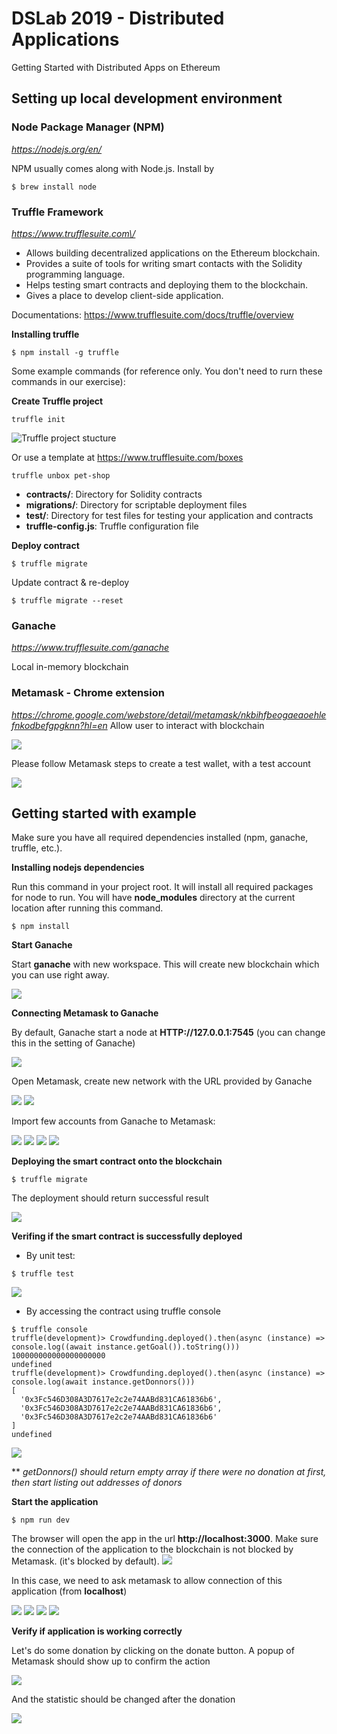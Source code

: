 # DSLab 2019 - Distributed Applications

Getting Started with Distributed Apps on Ethereum

## Setting up local development environment

### Node Package Manager (NPM)

*https://nodejs.org/en/*

NPM usually comes along with Node.js. Install by

```
$ brew install node
```

### Truffle Framework

*https://www.trufflesuite.com\/*

+ Allows building decentralized applications on the Ethereum blockchain.
+ Provides a suite of tools for writing smart contacts with the Solidity programming language.
+ Helps testing smart contracts and deploying them to the blockchain.
+ Gives a place to develop client-side application.

Documentations: https://www.trufflesuite.com/docs/truffle/overview

**Installing truffle**
```
$ npm install -g truffle
```

Some example commands (for reference only. You don't need to rurn these commands in our exercise):

**Create Truffle project**

```
truffle init
```

![Truffle project stucture](https://i.imgur.com/rAGG58b.png)


Or use a template at https://www.trufflesuite.com/boxes

```
truffle unbox pet-shop
```

+ **contracts\/**: Directory for Solidity contracts
+ **migrations\/**: Directory for scriptable deployment files
+ **test\/**: Directory for test files for testing your application and contracts
+ **truffle-config.js**: Truffle configuration file

**Deploy contract**

```
$ truffle migrate
```

Update contract & re-deploy

```
$ truffle migrate --reset
```

### Ganache

*https://www.trufflesuite.com/ganache*

Local in-memory blockchain

### Metamask - Chrome extension

*https://chrome.google.com/webstore/detail/metamask/nkbihfbeogaeaoehlefnkodbefgpgknn?hl=en*
Allow user to interact with blockchain

![](https://i.imgur.com/eS7MNmC.png)

Please follow Metamask steps to create a test wallet, with a test account

![](https://i.imgur.com/ad98391.png)



## Getting started with example

Make sure you have all required dependencies installed (npm, ganache, truffle, etc.).

**Installing nodejs dependencies**

Run this command in your project root. It will install all required packages for node to run. You will have **node_modules** directory at the current location after running this command.

```
$ npm install
```

**Start Ganache**

Start **ganache** with new workspace. This will create new blockchain which you can use right away.

![](https://i.imgur.com/vVaEp32.png)


**Connecting Metamask to Ganache**

By default, Ganache start a node at **HTTP://127.0.0.1:7545** (you can change this in the setting of Ganache)

![](https://i.imgur.com/KinuoB3.png)

Open Metamask, create new network with the URL provided by Ganache

![](https://i.imgur.com/Uach8Lv.png)
![](https://i.imgur.com/liOlaCE.png)

Import few accounts from Ganache to Metamask:

![](https://i.imgur.com/JNeTprD.png)
![](https://i.imgur.com/ykuOkom.png)
![](https://i.imgur.com/EdaLSAi.png)
![](https://i.imgur.com/1ClSJv4.png )


**Deploying the smart contract onto the blockchain**

```
$ truffle migrate
```

The deployment should return successful result

![](https://i.imgur.com/dYWxt3v.png)


**Verifing if the smart contract is successfully deployed**

- By unit test:

```
$ truffle test
```
![](https://i.imgur.com/5hjmbpK.png)

- By accessing the contract using truffle console

```
$ truffle console
truffle(development)> Crowdfunding.deployed().then(async (instance) => console.log((await instance.getGoal()).toString()))
100000000000000000000
undefined
truffle(development)> Crowdfunding.deployed().then(async (instance) => console.log(await instance.getDonnors()))
[
  '0x3Fc546D308A3D7617e2c2e74AABd831CA61836b6',
  '0x3Fc546D308A3D7617e2c2e74AABd831CA61836b6',
  '0x3Fc546D308A3D7617e2c2e74AABd831CA61836b6'
]
undefined
```
![](https://i.imgur.com/XRUVREp.png)

\*\* *getDonnors() should return empty array if there were no donation at first, then start listing out addresses of donors*

**Start the application**

```
$ npm run dev
```


The browser will open the app in the url **http://localhost:3000**. Make sure the connection of the application to the blockchain is not blocked by Metamask. (it's blocked by default).
![](https://i.imgur.com/Oyroq5N.png)

In this case, we need to ask metamask to allow connection of this application (from **localhost**)

![](https://i.imgur.com/OFcCc7M.png)
![](https://i.imgur.com/lKnUcEa.png )
![](https://i.imgur.com/CHJHIx7.png)
![](https://i.imgur.com/tNosHbm.png)

**Verify if application is working correctly**

Let's do some donation by clicking on the donate button. A popup of Metamask should show up to confirm the action

![](https://i.imgur.com/sdQUOC5.png)

And the statistic should be changed after the donation

![](https://i.imgur.com/6twRClc.png)
